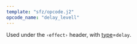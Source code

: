 ```yaml
---
template: "sfz/opcode.j2"
opcode_name: "delay_levell"
---
```

Used under the `‹effect›` header, with [type]=`delay`.


[type]: type.md#delay
